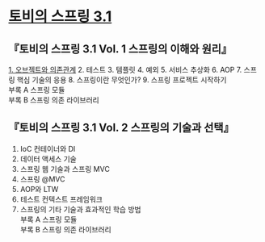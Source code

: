
# [토비의 스프링 3.1](http://www.kyobobook.co.kr/product/detailViewKor.laf?ejkGb=KOR&mallGb=KOR&barcode=9788960773431&orderClick=LEa&Kc=)

## 『토비의 스프링 3.1 Vol. 1 스프링의 이해와 원리』
[1. 오브젝트와 의존관계](./1.)
2. 테스트
3. 템플릿
4. 예외
5. 서비스 추상화
6. AOP
7. 스프링 핵심 기술의 응용
8. 스프링이란 무엇인가?
9. 스프링 프로젝트 시작하기  
부록 A 스프링 모듈  
부록 B 스프링 의존 라이브러리  

## 『토비의 스프링 3.1 Vol. 2 스프링의 기술과 선택』
1. IoC 컨테이너와 DI
2. 데이터 액세스 기술
3. 스프링 웹 기술과 스프링 MVC
4. 스프링 @MVC
5. AOP와 LTW
6. 테스트 컨텍스트 프레임워크
7. 스프링의 기타 기술과 효과적인 학습 방법  
부록 A 스프링 모듈  
부록 B 스프링 의존 라이브러리  
